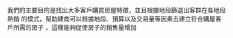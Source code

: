 我們的主要目的是找出大多客戶購買房屋特徵，並且根據地段篩選出客群在各地段熱銷
的模式，幫助建商可以根據地段、預算以及交易量等因素去建立符合購屋客戶所需的房子
，這樣能夠促使房子的銷售量增加

   
 
 
